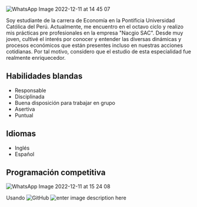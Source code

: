 
![WhatsApp Image 2022-12-11 at 14 45 07](https://user-images.githubusercontent.com/112422112/206925270-ef3a24f6-c4b1-4e63-b4f0-bc51f7f209c7.jpeg)

Soy estudiante de la carrera de Economía en  la Pontificia Universidad Católica del Perú. Actualmente, me encuentro en el octavo ciclo y realizo mis prácticas pre profesionales en la empresa "Nacgio SAC". Desde muy joven, cultivé el interés por conocer y entender las diversas dinámicas y procesos económicos que están presentes incluso en nuestras  acciones cotidianas. Por tal motivo, considero que el estudio de esta especialidad fue realmente enriquecedor.

## Habilidades blandas
- Responsable
-  Disciplinada
-  Buena disposición para trabajar en grupo
-  Asertiva
-  Puntual

## Idiomas
- Inglés
- Español

## Programación competitiva
![WhatsApp Image 2022-12-11 at 15 24 08](https://user-images.githubusercontent.com/112422112/206926994-99926f57-ef21-4ccf-9da3-b4b425a45dbd.jpeg)

Usando ![GitHub](https://img.shields.io/badge/-GitHub-181717?&logo=github) ![enter image description here](https://img.shields.io/badge/-Android-3e9e06?&logo=android) 
 
